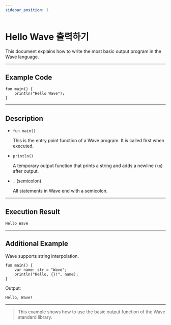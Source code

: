 ```yaml
---
sidebar_position: 1
---
```


# Hello Wave 출력하기

This document explains how to write the most basic output program in the Wave language.

---

## Example Code

```wave
fun main() {
    println("Hello Wave");
}
```

---

## Description

- `fun main()`

    This is the entry point function of a Wave program. It is called first when executed.

- `println()`

    A temporary output function that prints a string and adds a newline (`\n`) after output.

- `;` (semicolon)

    All statements in Wave end with a semicolon.

---

## Execution Result

```text
Hello Wave
```

---

## Additional Example

Wave supports string interpolation.

```wave
fun main() {
    var name: str = "Wave";
    println("Hello, {}!", name);
}
```

Output:

```text
Hello, Wave!
```

---

> This example shows how to use the basic output function of the Wave standard library.